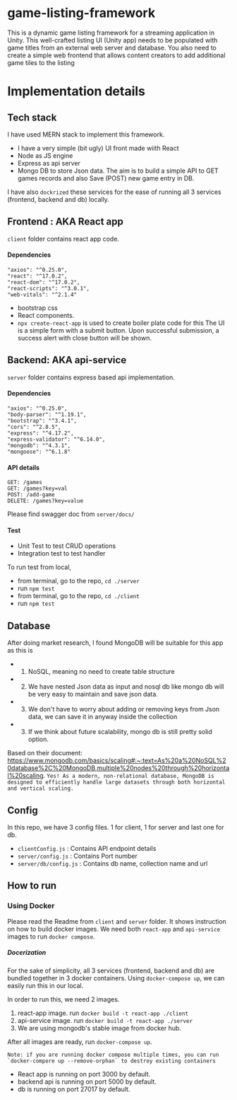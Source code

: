 # game-listing-framework
This is a dynamic game listing framework for a streaming application in Unity. This well-crafted listing UI (Unity app) needs to be populated with game titles from an external web server and database. You also need to create a simple web frontend that allows content creators to add additional game tiles to the listing

# Implementation details
## Tech stack
I have used MERN stack to implement this framework. 
- I have a very simple (bit ugly) UI front made wiith React
- Node as JS engine
- Express as api server
- Mongo DB to store Json data.
The aim is to build a simple API to GET games records and also Save (POST) new game entry in DB. 

I have also `dockrized` these services for the ease of running all 3 services (frontend, backend and db) locally. 

## Frontend : AKA React app
`client` folder contains react app code.
#### Dependencies
    "axios": "^0.25.0",
    "react": "^17.0.2",
    "react-dom": "^17.0.2",
    "react-scripts": "^3.0.1",
    "web-vitals": "^2.1.4"
 - bootstrap css
 - React components.  
 - `npx create-react-app` is used to create boiler plate code for this
 The UI is a simple form with a submit button. Upon successful submission, a success alert with close button will be shown. 
 
 ## Backend: AKA api-service
 
 `server` folder contains express based api implementation.
 #### Dependencies
    "axios": "^0.25.0",
    "body-parser": "^1.19.1",
    "bootstrap": "^3.4.1",
    "cors": "^2.8.5",
    "express": "^4.17.2",
    "express-validator": "^6.14.0",
    "mongodb": "^4.3.1",
    "mongoose": "^6.1.8"
 #### API details
  ```
  GET: /games 
  GET: /games?key=val
  POST: /add-game
  DELETE: /games?key=value
  ```
  Please find swagger doc from `server/docs/`
  
  #### Test
  - Unit Test to test CRUD operations
  - Integration test to test handler 
  
  To run test from local, 
  - from terminal, go to the repo, `cd ./server`
  - run `npm test`
  - from terminal, go to the repo, `cd ./client`
  - run `npm test`
 ## Database
 After doing market research, I found MongoDB will be suitable for this app as this is 
 - 1. NoSQL, meaning no need to create table structure
 - 2. We have nested Json data as input and nosql db like mongo db will be very easy to maintain and save json data.
 - 3. We don't have to worry about adding or removing keys from Json data, we can save it in anyway inside the collection
 - 3. If we think about future scalability, mongo db is still pretty solid option. 
 
 Based on their document: https://www.mongodb.com/basics/scaling#:~:text=As%20a%20NoSQL%20database%2C%20MongoDB,multiple%20nodes%20through%20horizontal%20scaling.
 ```Yes! As a modern, non-relational database, MongoDB is designed to efficiently handle large datasets through both horizontal and vertical scaling.```
 
 ## Config
 In this repo, we have 3 config files. 1 for client, 1 for server and last one for db. 
 - `clientConfig.js` : Contains API endpoint details
 - `server/config.js` : Contains Port number
 - `server/db/config.js` : Contains db name, collection name and url
 ## How to run
 ### Using Docker
  Please read the Readme from `client` and `server` folder. It shows instruction on how to build docker images. We need both `react-app` and `api-service` images to run `docker compose`.
  ##### Docerization
For the sake of simplicity, all 3 services (frontend, backend and db) are bundled together in 3 docker containers. Using `docker-compose up`, we can easily run this in our local.
 
 In order to run this, we need 2 images. 
 1. react-app image. run `docker build -t react-app ./client`
 2. api-service image. run `docker build -t react-app ./server`
 3. We are using mongodb's stable image from docker hub. 
 
 After all images are ready, run `docker-compose up`. 
  ```
  Note: if you are running docker compose multiple times, you can run `docker-compore up --remove-orphan` to destroy existing containers
  ```
- React app is running on port 3000 by default.
- backend api is running on port 5000 by default.
- db is running on port 27017 by default.
  
  
  
 
